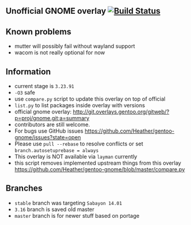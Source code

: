 Unofficial GNOME overlay [![Build Status](https://travis-ci.org/Heather/gentoo-gnome.png?branch=master)](https://travis-ci.org/Heather/gentoo-gnome)
------------------------

Known problems
--------------

 - mutter will possibly fail without wayland support
 - wacom is not really optional for now

Information
-----------

 - current stage is `3.23.91`
 - `-O3` safe
 - use `compare.py` script to update this overlay on top of official
 - `list.py` to list packages inside overlay with versions
 - official gnome overlay: http://git.overlays.gentoo.org/gitweb/?p=proj/gnome.git;a=summary
 - contributors are still welcome.
 - For bugs use GitHub issues https://github.com/Heather/gentoo-gnome/issues?state=open
 - Please use `pull --rebase` to resolve conflicts or set `branch.autosetuprebase = always`
 - This overlay is NOT available via `layman` currently
 - this script removes implemented upstream things from this overlay https://github.com/Heather/gentoo-gnome/blob/master/compare.py

Branches
--------

 - `stable` branch was targeting `Sabayon 14.01`
 - `3.16` branch is saved old master
 - `master` branch is for newer stuff based on portage
